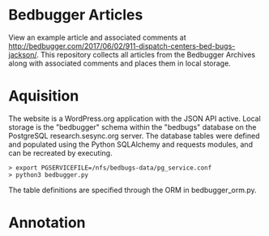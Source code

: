 # Bedbugger Articles

View an example article and associated comments at <http://bedbugger.com/2017/06/02/911-dispatch-centers-bed-bugs-jackson/>. This repository collects all articles from the Bedbugger Archives along with associated comments and places them in local storage.


# Aquisition

The website is a WordPress.org application with the JSON API active. Local storage is the "bedbugger" schema within the "bedbugs" database on the PostgreSQL research.sesync.org server. The database tables were defined and populated using the Python SQLAlchemy and requests modules, and can be recreated by executing.

```
> export PGSERVICEFILE=/nfs/bedbugs-data/pg_service.conf
> python3 bedbugger.py
```

The table definitions are specified through the ORM in bedbugger_orm.py.

# Annotation


